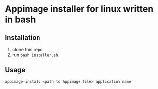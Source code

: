 # Appimage installer for linux written in bash
## Installation
1. clone this repo
2. run ``bash installer.sh``
## Usage
``appimage-install <path to Appimage file> application name``
```
```
